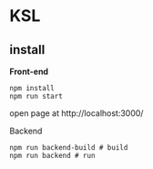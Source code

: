 # KSL

## install
**Front-end**
~~~~
npm install
npm run start
~~~~

open page at http://localhost:3000/

Backend
~~~~
npm run backend-build # build
npm run backend # run
~~~~

